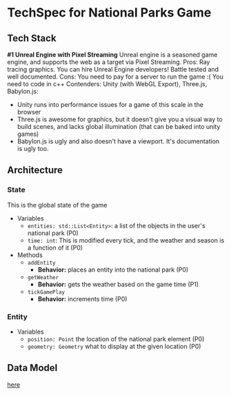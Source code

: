 # TechSpec for National Parks Game

## Tech Stack

**#1 Unreal Engine with Pixel Streaming**
Unreal engine is a seasoned game engine, and supports the web as a target via Pixel Streaming.
Pros:
Ray tracing graphics.
You can hire Unreal Engine developers!
Battle tested and well documented.
Cons:
You need to pay for a server to run the game :(
You need to code in c++
Contenders:
Unity (with WebGL Export), Three.js, Babylon.js:

- Unity runs into performance issues for a game of this scale in the browser
- Three.js is awesome for graphics, but it doesn't give you a visual way to build scenes, and lacks global illumination (that can be baked into unity games)
- Babylon.js is ugly and also doesn't have a viewport. It's documentation is ugly too.

## Architecture

### State

This is the global state of the game

- Variables
   -  `entities: std::List<Entity>`: a list of the objects in the user's national park (P0)
   -  `time: int`: This is modified every tick, and the weather and season is a function of it (P0)
- Methods
   - `addEntity`
     - **Behavior:** places an entity into the national park (P0)
   - `getWeather`
     - **Behavior:** gets the weather based on the game time (P1)
   - `tickGamePlay`
     - **Behavior:** increments time (P0)

### Entity

 - Variables
   - `position: Point` the location of the national park element (P0)
   - `geometry: Geometry` what to display at the given location (P0)

## Data Model
[here](https://www.figma.com/board/xqyhuKFsVyTD0bIMtytAwT/Untitled?node-id=0-1&node-type=canvas&t=jQZwJDpvA3CjMZgu-0)